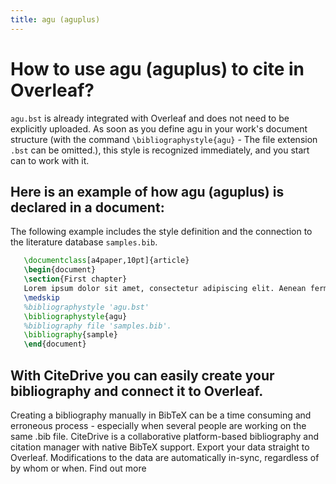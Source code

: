 ```yaml
---
title: agu (aguplus)
---
```


# How to use agu (aguplus) to cite in Overleaf? 
`agu.bst` is already integrated with Overleaf and does not need to be explicitly uploaded. As soon as you define agu in your work's document structure (with the command `\bibliographystyle{agu}` - The file extension `.bst` can be omitted.), this style is recognized immediately, and you start can to work with it.

## Here is an example of how agu (aguplus) is declared in a document:
The following example includes the style definition and the connection to the literature database `samples.bib`.
```tex
   \documentclass[a4paper,10pt]{article}
   \begin{document}
   \section{First chapter}
   Lorem ipsum dolor sit amet, consectetur adipiscing elit. Aenean fermentum justo massa, ut maximus mauris sodales et. Aenean vel elit a erat rhoncus pharetra.
   \medskip
   %bibliographystyle 'agu.bst'
   \bibliographystyle{agu}
   %bibliography file 'samples.bib'.
   \bibliography{sample}
   \end{document}
```

## With CiteDrive you can easily create your bibliography and connect it to Overleaf. 
Creating a bibliography manually in BibTeX can be a time consuming and erroneous process - especially when several people are working on the same .bib file. CiteDrive is a collaborative platform-based bibliography and citation manager with native BibTeX support. Export your data straight to Overleaf. Modifications to the data are automatically in-sync, regardless of by whom or when. Find out more